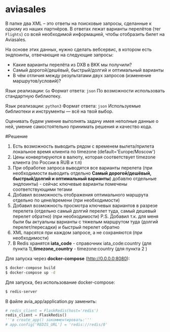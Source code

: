 # aviasales

В папке два XML – это ответы на поисковые запросы, сделанные к одному из наших партнёров.
В ответах лежат варианты перелётов (тег `Flights`) со всей необходимой информацией,
чтобы отобразить билет на Aviasales.

На основе этих данных, нужно сделать вебсервис,
в котором есть эндпоинты, отвечающие на следующие запросы:

* Какие варианты перелёта из DXB в BKK мы получили?
* Самый дорогой/дешёвый, быстрый/долгий и оптимальный варианты
* В чём отличия между результатами двух запросов (изменение маршрутов/условий)?

Язык реализации: `Go`
Формат ответа: `json`
По возможности использовать стандартную библиотеку.

Язык реализации: `python3`
Формат ответа: `json`
Используемые библиотеки и инструменты — всё на твой выбор.

Оценивать будем умение выполнять задачу имея неполные данные о ней,
умение самостоятельно принимать решения и качество кода.

#Решение
1. Есть возможность выводить рядом с временем вылета/прилета локальное время клиента по timezone (default='Europe/Moscow')
2. Цены конвертируются в валюту, которая соответствует timezone клиента (по России в RUB и т.п)
3. При обработке запроса выводятся все варианты перелета (при необходимости выводить отдельно __Самый дорогой/дешёвый, быстрый/долгий и оптимальный варианты__) добавлю отдельные эндпоинты) - сейчас ключевые варианты помечены соответствующими тегами
4. Добавил возможность отображения оптимального маршрута отдельно по цене/времени (при необходимости)
5. Добавил возможность просмотра ключевых вариантов в разрезе перелета (отдельно самый долгий перелет туда, самый дешевый перелет обратно) (при необходимости) P.S. Добавил т.к. для меня были бы актуальны варианты с тяжелым маршрутом туда (долгий перелет/пересадки) и быстрый перелет обратно
6. XML парсятся при каждом запросе, а не сохраняются (при необходимости)
7. В Redis хранятся __iata_code__ - справочник iata_code:country (для пункта 1),__timezone_country__  - timezone:country (для пункта 2 )

Для запуска через __docker-compose__ (http://0.0.0.0:8080):
```bash
$ docker-compose build
$ docker-compose up -d
```
Для запуска, без использование docker-compose:
```bash
$ redis-server
```
В файле avia_app/application.py заменить:
```python
# redis_client = FlaskRedis(host='redis')
redis_client = FlaskRedis()
'''в create_app() закомментировать:'''
# app.config['REDIS_URL'] = 'redis://redis/0'
```
